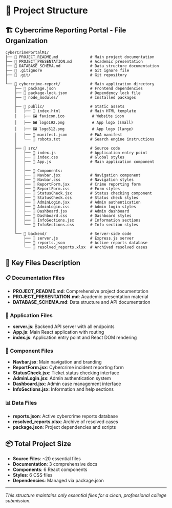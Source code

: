 # 📁 Project Structure

## 🏗️ Cybercrime Reporting Portal - File Organization

```
cyberCrimePortalM1/
├── 📄 PROJECT_README.md              # Main project documentation
├── 📄 PROJECT_PRESENTATION.md        # Academic presentation
├── 📄 DATABASE_SCHEMA.md             # Data structure documentation
├── 📄 .gitignore                     # Git ignore file
├── 📁 .git/                          # Git repository
│
└── 📁 cybercrime-report/             # Main application directory
    ├── 📄 package.json               # Frontend dependencies
    ├── 📄 package-lock.json          # Dependency lock file
    ├── 📁 node_modules/              # Installed packages
    │
    ├── 📁 public/                    # Static assets
    │   ├── 📄 index.html             # Main HTML template
    │   ├── 🖼️ favicon.ico            # Website icon
    │   ├── 🖼️ logo192.png            # App logo (small)
    │   ├── 🖼️ logo512.png            # App logo (large)
    │   ├── 📄 manifest.json          # PWA manifest
    │   └── 📄 robots.txt             # Search engine instructions
    │
    ├── 📁 src/                       # Source code
    │   ├── 📄 index.js               # Application entry point
    │   ├── 📄 index.css              # Global styles
    │   ├── 📄 App.js                 # Main application component
    │   │
    │   ├── 🧩 Components:
    │   ├── 📄 Navbar.jsx             # Navigation component
    │   ├── 📄 Navbar.css             # Navigation styles
    │   ├── 📄 ReportForm.jsx         # Crime reporting form
    │   ├── 📄 ReportForm.css         # Form styles
    │   ├── 📄 StatusCheck.jsx        # Status checking component
    │   ├── 📄 StatusCheck.css        # Status check styles
    │   ├── 📄 AdminLogin.jsx         # Admin authentication
    │   ├── 📄 AdminLogin.css         # Admin login styles
    │   ├── 📄 Dashboard.jsx          # Admin dashboard
    │   ├── 📄 Dashboard.css          # Dashboard styles
    │   ├── 📄 InfoSections.jsx       # Information sections
    │   └── 📄 InfoSections.css       # Info section styles
    │
    └── 📁 backend/                   # Server-side code
        ├── 📄 server.js              # Express.js server
        ├── 📄 reports.json           # Active reports database
        └── 📄 resolved_reports.xlsx  # Archived resolved cases
```

## 🎯 Key Files Description

### 📋 Documentation Files
- **PROJECT_README.md**: Comprehensive project documentation
- **PROJECT_PRESENTATION.md**: Academic presentation material
- **DATABASE_SCHEMA.md**: Data structure and API documentation

### 🔧 Application Files
- **server.js**: Backend API server with all endpoints
- **App.js**: Main React application with routing
- **index.js**: Application entry point and React DOM rendering

### 🧩 Component Files
- **Navbar.jsx**: Main navigation and branding
- **ReportForm.jsx**: Cybercrime incident reporting form
- **StatusCheck.jsx**: Ticket status checking interface
- **AdminLogin.jsx**: Admin authentication system
- **Dashboard.jsx**: Admin case management interface
- **InfoSections.jsx**: Information and help sections

### 📊 Data Files
- **reports.json**: Active cybercrime reports database
- **resolved_reports.xlsx**: Archive of resolved cases
- **package.json**: Project dependencies and scripts


## 📦 Total Project Size
- **Source Files**: ~20 essential files
- **Documentation**: 3 comprehensive docs
- **Components**: 6 React components
- **Styles**: 6 CSS files
- **Dependencies**: Managed via package.json

---
*This structure maintains only essential files for a clean, professional college submission.*
